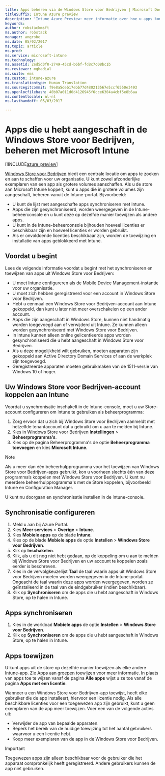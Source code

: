 ```yaml
---
title: Apps beheren via de Windows Store voor Bedrijven | Microsoft Docs
titleSuffix: Intune Azure preview
description: 'Intune Azure Preview: meer informatie over hoe u apps kunt synchroniseren in Intune vanuit Windows Store voor Bedrijven en ze vervolgens kunt toewijzen en bijhouden.'
keywords: 
author: robstackmsft
ms.author: robstack
manager: angrobe
ms.date: 05/02/2017
ms.topic: article
ms.prod: 
ms.service: microsoft-intune
ms.technology: 
ms.assetid: 2ed5d3f0-2749-45cd-b6bf-fd8c7c08bc1b
ms.reviewer: mghadial
ms.suite: ems
ms.custom: intune-azure
ms.translationtype: Human Translation
ms.sourcegitcommit: f9e8a5deb17ebb77d480213567e5ccf6550e3493
ms.openlocfilehash: 40b07a011d0d4126945f6cce6304a4cbf5e8b6aa
ms.contentlocale: nl-nl
ms.lasthandoff: 05/03/2017

---
```


# <a name="how-to-manage-apps-you-purchased-from-the-windows-store-for-business-with-microsoft-intune"></a>Apps die u hebt aangeschaft in de Windows Store voor Bedrijven, beheren met Microsoft Intune

[!INCLUDE[azure_preview](../includes/azure_preview.md)]


[Windows Store voor Bedrijven](https://www.microsoft.com/business-store) biedt een centrale locatie om apps te zoeken en aan te schaffen voor uw organisatie. U kunt zowel afzonderlijke exemplaren van een app als grotere volumes aanschaffen. Als u de store aan Microsoft Intune koppelt, kunt u apps die in grotere volumes zijn aangeschaft, beheren vanuit de Intune-portal. Bijvoorbeeld:
* U kunt de lijst met aangeschafte apps synchroniseren met Intune.
* Apps die zijn gesynchroniseerd, worden weergegeven in de Intune-beheerconsole en u kunt deze op dezelfde manier toewijzen als andere apps.
* U kunt in de Intune-beheerconsole bijhouden hoeveel licenties er beschikbaar zijn en hoeveel licenties er worden gebruikt.
* Als er onvoldoende licenties beschikbaar zijn, worden de toewijzing en installatie van apps geblokkeerd met Intune.

## <a name="before-you-start"></a>Voordat u begint
Lees de volgende informatie voordat u begint met het synchroniseren en toewijzen van apps uit Windows Store voor Bedrijven:
* U moet Intune configureren als de Mobile Device Management-instantie voor uw organisatie.
* U moet zich hebben geregistreerd voor een account in Windows Store voor Bedrijven.
* Hebt u eenmaal een Windows Store voor Bedrijven-account aan Intune gekoppeld, dan kunt u later niet meer overschakelen op een ander account.
* Apps die zijn aangeschaft in Windows Store, kunnen niet handmatig worden toegevoegd aan of verwijderd uit Intune. Ze kunnen alleen worden gesynchroniseerd met Windows Store voor Bedrijven.
* In Intune kunnen alleen online gelicentieerde apps worden gesynchroniseerd die u hebt aangeschaft in Windows Store voor Bedrijven.
* Als u deze mogelijkheid wilt gebruiken, moeten apparaten zijn gekoppeld aan Active Directory Domain Services of aan de werkplek zijn toegevoegd.
* Geregistreerde apparaten moeten gebruikmaken van de 1511-versie van Windows 10 of hoger.

## <a name="associate-your-windows-store-for-business-account-with-intune"></a>Uw Windows Store voor Bedrijven-account koppelen aan Intune
Voordat u synchronisatie inschakelt in de Intune-console, moet u uw Store-account configureren om Intune te gebruiken als beheerprogramma:
1. Zorg ervoor dat u zich bij Windows Store voor Bedrijven aanmeldt met hetzelfde tenantaccount dat u gebruikt om u aan te melden bij Intune.
2. Kies in Windows Store voor Bedrijven **Instellingen** > **Beheerprogramma's**.
3. Kies op de pagina Beheerprogramma's de optie **Beheerprogramma toevoegen** en kies **Microsoft Intune**.

> [!NOTE]
> Als u meer dan één beheerhulpprogramma voor het toewijzen van Windows Store voor Bedrijven-apps gebruikt, kon u voorheen slechts één van deze programma’s koppelen met Windows Store voor Bedrijven. U kunt nu meerdere beheerhulpprogramma's met de Store koppelen, bijvoorbeeld Intune en Configuration Manager.

U kunt nu doorgaan en synchronisatie instellen in de Intune-console.

## <a name="configure-synchronization"></a>Synchronisatie configureren

1. Meld u aan bij Azure Portal.
2. Kies **Meer services** > **Overige** > **Intune**.
3. Kies **Mobiele apps** op de blade **Intune**.
1. Kies op de blade **Mobiele apps** de optie **Instellen** > **Windows Store voor Bedrijven**.
2. Klik op **Inschakelen**.
3. Klik, als u dit nog niet hebt gedaan, op de koppeling om u aan te melden bij Windows Store voor Bedrijven en uw account te koppelen zoals eerder is beschreven.
5. Kies in de vervolgkeuzelijst **Taal** de taal waarin apps uit Windows Store voor Bedrijven moeten worden weergegeven in de Intune-portal. Ongeacht de taal waarin deze apps worden weergegeven, worden ze geïnstalleerd in de taal van de eindgebruiker (indien beschikbaar).
6. Klik op **Synchroniseren** om de apps die u hebt aangeschaft in Windows Store, op te halen in Intune.

## <a name="synchronize-apps"></a>Apps synchroniseren

1. Kies in de workload **Mobiele apps** de optie **Instellen** > **Windows Store voor Bedrijven**.
2. Klik op **Synchroniseren** om de apps die u hebt aangeschaft in Windows Store, op te halen in Intune.

## <a name="assign-apps"></a>Apps toewijzen

U kunt apps uit de store op dezelfde manier toewijzen als elke andere Intune-app. Zie [Apps aan groepen toewijzen](deploy-apps.md) voor meer informatie. In plaats van apps toe te wijzen vanaf de pagina **Alle apps** wijst u ze toe vanaf de pagina **Apps met een licentie**.

Wanneer u een Windows Store voor Bedrijven-app toewijst, heeft elke gebruiker die de app installeert, hiervoor een licentie nodig. Als alle beschikbare licenties voor een toegewezen app zijn gebruikt, kunt u geen exemplaren van de app meer toewijzen. Voer een van de volgende acties uit:
* Verwijder de app van bepaalde apparaten.
* Beperk het bereik van de huidige toewijzing tot het aantal gebruikers waarvoor u een licentie hebt.
* Koop meer exemplaren van de app in de Windows Store voor Bedrijven.

> [!Important]
> Toegewezen apps zijn alleen beschikbaar voor de gebruiker die het apparaat oorspronkelijk heeft geregistreerd. Andere gebruikers kunnen de app niet gebruiken.


